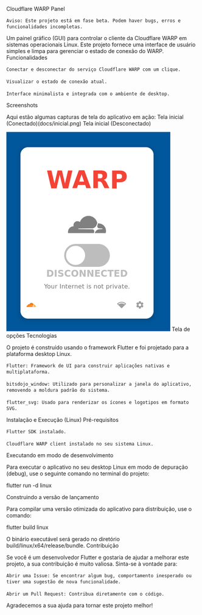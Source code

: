 Cloudflare WARP Panel

    Aviso: Este projeto está em fase beta. Podem haver bugs, erros e funcionalidades incompletas.

Um painel gráfico (GUI) para controlar o cliente da Cloudflare WARP em sistemas operacionais Linux. Este projeto fornece uma interface de usuário simples e limpa para gerenciar o estado de conexão do WARP.
Funcionalidades

    Conectar e desconectar do serviço Cloudflare WARP com um clique.

    Visualizar o estado de conexão atual.

    Interface minimalista e integrada com o ambiente de desktop.

Screenshots

Aqui estão algumas capturas de tela do aplicativo em ação:
Tela inicial (Conectado)(docs/inicial.png)
Tela inicial (Desconectado)

![Imagem da tela inicial do Cloudflare WARP Panel, mostrando o status desconectado](docs/inicial_1.png)
Tela de opções
Tecnologias

O projeto é construído usando o framework Flutter e foi projetado para a plataforma desktop Linux.

    Flutter: Framework de UI para construir aplicações nativas e multiplataforma.

    bitsdojo_window: Utilizado para personalizar a janela do aplicativo, removendo a moldura padrão do sistema.

    flutter_svg: Usado para renderizar os ícones e logotipos em formato SVG.

Instalação e Execução (Linux)
Pré-requisitos

    Flutter SDK instalado.

    Cloudflare WARP client instalado no seu sistema Linux.

Executando em modo de desenvolvimento

Para executar o aplicativo no seu desktop Linux em modo de depuração (debug), use o seguinte comando no terminal do projeto:

flutter run -d linux

Construindo a versão de lançamento

Para compilar uma versão otimizada do aplicativo para distribuição, use o comando:

flutter build linux

O binário executável será gerado no diretório build/linux/x64/release/bundle.
Contribuição

Se você é um desenvolvedor Flutter e gostaria de ajudar a melhorar este projeto, a sua contribuição é muito valiosa. Sinta-se à vontade para:

    Abrir uma Issue: Se encontrar algum bug, comportamento inesperado ou tiver uma sugestão de nova funcionalidade.

    Abrir um Pull Request: Contribua diretamente com o código.

Agradecemos a sua ajuda para tornar este projeto melhor!
